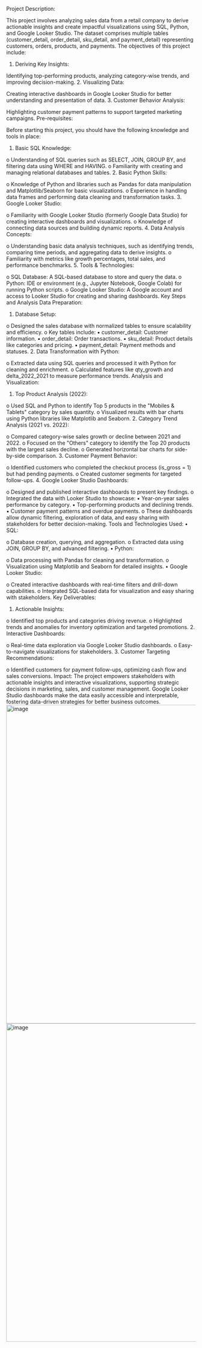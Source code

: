 Project Description:

This project involves analyzing sales data from a retail company to derive actionable insights and create impactful visualizations using SQL, Python, and Google Looker Studio. The dataset comprises multiple tables (customer_detail, order_detail, sku_detail, and payment_detail) representing customers, orders, products, and payments. The objectives of this project include:
1. Deriving Key Insights:

Identifying top-performing products, analyzing category-wise trends, and improving decision-making.
2. Visualizing Data:

Creating interactive dashboards in Google Looker Studio for better understanding and presentation of data.
3. Customer Behavior Analysis:

Highlighting customer payment patterns to support targeted marketing campaigns.
Pre-requisites:

Before starting this project, you should have the following knowledge and tools in place:
1. Basic SQL Knowledge:

o Understanding of SQL queries such as SELECT, JOIN, GROUP BY, and filtering data using WHERE and HAVING. o Familiarity with creating and managing relational databases and tables.
2. Basic Python Skills:

o Knowledge of Python and libraries such as Pandas for data manipulation and Matplotlib/Seaborn for basic visualizations. o Experience in handling data frames and performing data cleaning and transformation tasks.
3. Google Looker Studio:

o Familiarity with Google Looker Studio (formerly Google Data Studio) for creating interactive dashboards and visualizations. o Knowledge of connecting data sources and building dynamic reports.
4. Data Analysis Concepts:

o Understanding basic data analysis techniques, such as identifying trends, comparing time periods, and aggregating data to derive insights. o Familiarity with metrics like growth percentages, total sales, and performance benchmarks.
5. Tools & Technologies:

o SQL Database: A SQL-based database to store and query the data. o Python: IDE or environment (e.g., Jupyter Notebook, Google Colab) for running Python scripts. o Google Looker Studio: A Google account and access to Looker Studio for creating and sharing dashboards.
Key Steps and Analysis
Data Preparation:
1. Database Setup:

o Designed the sales database with normalized tables to ensure scalability and efficiency. o Key tables include: ▪ customer_detail: Customer information. ▪ order_detail: Order transactions. ▪ sku_detail: Product details like categories and pricing. ▪ payment_detail: Payment methods and statuses.
2. Data Transformation with Python:

o Extracted data using SQL queries and processed it with Python for cleaning and enrichment. o Calculated features like qty_growth and delta_2022_2021 to measure performance trends.
Analysis and Visualization:
1. Top Product Analysis (2022):

o Used SQL and Python to identify Top 5 products in the "Mobiles & Tablets" category by sales quantity. o Visualized results with bar charts using Python libraries like Matplotlib and Seaborn.
2. Category Trend Analysis (2021 vs. 2022):

o Compared category-wise sales growth or decline between 2021 and 2022. o Focused on the "Others" category to identify the Top 20 products with the largest sales decline. o Generated horizontal bar charts for side-by-side comparison.
3. Customer Payment Behavior:

o Identified customers who completed the checkout process (is_gross = 1) but had pending payments. o Created customer segments for targeted follow-ups.
4. Google Looker Studio Dashboards:

o Designed and published interactive dashboards to present key findings. o Integrated the data with Looker Studio to showcase: ▪ Year-on-year sales performance by category. ▪ Top-performing products and declining trends. ▪ Customer payment patterns and overdue payments. o These dashboards allow dynamic filtering, exploration of data, and easy sharing with stakeholders for better decision-making.
Tools and Technologies Used:
• SQL:

o Database creation, querying, and aggregation. o Extracted data using JOIN, GROUP BY, and advanced filtering.
• Python:

o Data processing with Pandas for cleaning and transformation. o Visualization using Matplotlib and Seaborn for detailed insights.
• Google Looker Studio:

o Created interactive dashboards with real-time filters and drill-down capabilities. o Integrated SQL-based data for visualization and easy sharing with stakeholders.
Key Deliverables:
1. Actionable Insights:

o Identified top products and categories driving revenue. o Highlighted trends and anomalies for inventory optimization and targeted promotions.
2. Interactive Dashboards:

o Real-time data exploration via Google Looker Studio dashboards. o Easy-to-navigate visualizations for stakeholders.
3. Customer Targeting Recommendations:

o Identified customers for payment follow-ups, optimizing cash flow and sales conversions.
Impact:
The project empowers stakeholders with actionable insights and interactive visualizations, supporting strategic decisions in marketing, sales, and customer management. Google Looker Studio dashboards make the data easily accessible and interpretable, fostering data-driven strategies for better business outcomes.
<img width="1505" height="846" alt="image" src="https://github.com/user-attachments/assets/c10d9cce-0fad-4e9c-9e90-26a87bc89bcc" />
<img width="1498" height="845" alt="image" src="https://github.com/user-attachments/assets/822f28cd-e7b2-4fed-9c66-3084d884d399" />
